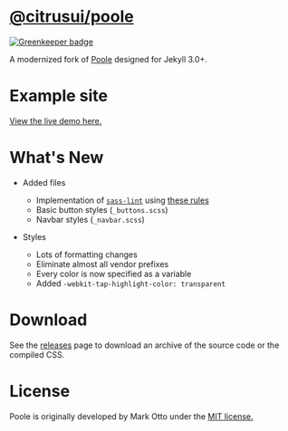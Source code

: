 # [@citrusui/poole](https://npmjs.com/package/@citrusui/poole)

[![Greenkeeper badge](https://badges.greenkeeper.io/citrusui/poole.svg)](https://greenkeeper.io/)

A modernized fork of [Poole](http://getpoole.com) designed for Jekyll 3.0+.

# Example site

[View the live demo here.](https://citrusui.github.io/poole/)

# What's New

- Added files
  - Implementation of [`sass-lint`](https://github.com/brigade/scss-lint) using [these rules](.sass-lint.yml)
  - Basic button styles (`_buttons.scss`)
  - Navbar styles (`_navbar.scss`)

- Styles
  - Lots of formatting changes
  - Eliminate almost all vendor prefixes
  - Every color is now specified as a variable
  - Added `-webkit-tap-highlight-color: transparent`

# Download

See the [releases](https://github.com/citrusui/poole/releases) page to download an archive of the source code or the compiled CSS.

# License

Poole is originally developed by Mark Otto under the [MIT license.](https://github.com/poole/poole/blob/master/LICENSE.md)
